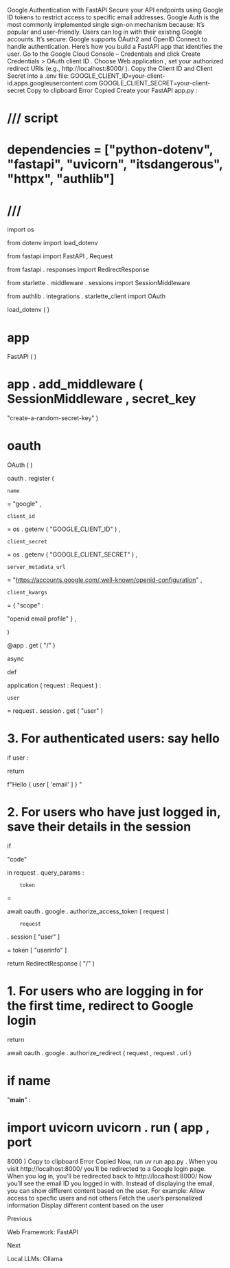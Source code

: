 Google Authentication with FastAPI
Secure your API endpoints using Google ID tokens to restrict access to specific email addresses.
Google Auth is the most commonly implemented single sign-on mechanism because:
It’s popular and user-friendly. Users can log in with their existing Google accounts.
It’s secure: Google supports OAuth2 and OpenID Connect to handle authentication.
Here’s how you build a FastAPI app that identifies the user.
Go to the 
Google Cloud Console – Credentials
 and click 
Create Credentials > OAuth client ID
.
Choose 
Web application
, set your authorized redirect URIs (e.g., 
http://localhost:8000/
).
Copy the 
Client ID
 and 
Client Secret
 into a 
.env
 file:
GOOGLE_CLIENT_ID=your-client-id.apps.googleusercontent.com
GOOGLE_CLIENT_SECRET=your-client-secret
Copy to clipboard
Error
Copied
Create your FastAPI 
app.py
:
# /// script


# dependencies = ["python-dotenv", "fastapi", "uvicorn", "itsdangerous", "httpx", "authlib"]


# ///



import
 os

from
 dotenv 
import
 load_dotenv

from
 fastapi 
import
 FastAPI
,
 Request

from
 fastapi
.
responses 
import
 RedirectResponse

from
 starlette
.
middleware
.
sessions 
import
 SessionMiddleware

from
 authlib
.
integrations
.
starlette_client 
import
 OAuth

load_dotenv
(
)

app 
=
 FastAPI
(
)

app
.
add_middleware
(
SessionMiddleware
,
 secret_key
=
"create-a-random-secret-key"
)


oauth 
=
 OAuth
(
)

oauth
.
register
(

    name
=
"google"
,

    client_id
=
os
.
getenv
(
"GOOGLE_CLIENT_ID"
)
,

    client_secret
=
os
.
getenv
(
"GOOGLE_CLIENT_SECRET"
)
,

    server_metadata_url
=
"https://accounts.google.com/.well-known/openid-configuration"
,

    client_kwargs
=
{
"scope"
:
 
"openid email profile"
}
,


)



@app
.
get
(
"/"
)


async
 
def
 
application
(
request
:
 Request
)
:

    user 
=
 request
.
session
.
get
(
"user"
)

    
# 3. For authenticated users: say hello

    
if
 user
:

        
return
 
f"Hello 
{
user
[
'email'
]
}
"

    
# 2. For users who have just logged in, save their details in the session

    
if
 
"code"
 
in
 request
.
query_params
:

        token 
=
 
await
 oauth
.
google
.
authorize_access_token
(
request
)

        request
.
session
[
"user"
]
 
=
 token
[
"userinfo"
]

        
return
 RedirectResponse
(
"/"
)

    
# 1. For users who are logging in for the first time, redirect to Google login

    
return
 
await
 oauth
.
google
.
authorize_redirect
(
request
,
 request
.
url
)



if
 __name__ 
==
 
"__main__"
:

    
import
 uvicorn
    uvicorn
.
run
(
app
,
 port
=
8000
)
Copy to clipboard
Error
Copied
Now, run 
uv run app.py
.
When you visit 
http://localhost:8000/
 you’ll be redirected to a Google login page.
When you log in, you’ll be redirected back to 
http://localhost:8000/
Now you’ll see the email ID you logged in with.
Instead of displaying the email, you can show different content based on the user. For example:
Allow access to specfic users and not others
Fetch the user’s personalized information
Display different content based on the user














Previous




Web Framework: FastAPI












Next










Local LLMs: Ollama





